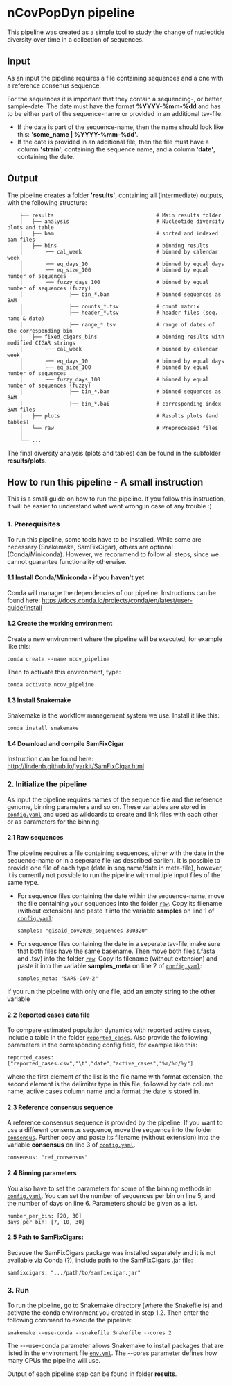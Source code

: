 # nCovPopDyn pipeline

This pipeline was created as a simple tool to study the change of nucleotide diversity over time in a collection of sequences.

## Input
As an input the pipeline requires a file containing sequences and a one with a reference consenus sequence.

For the sequences it is important that they contain a sequencing-, or better, sample-date. The date must have the format **%YYYY-%mm-%dd** 
and has to be either part of the sequence-name or provided in an additional tsv-file. 
- If the date is part of the sequence-name, then the name should look like this: **'some_name | %YYYY-%mm-%dd'**.   
- If the date is provided in an additional file, then the file must have a column **'strain'**, containing the sequence name, and a column **'date'**, containing the date. 

## Output
The pipeline creates a folder **'results'**, containing all (intermediate) outputs, with the following structure:
```
    ├── results                                 # Main results folder
    │   ├── analysis                            # Nucleotide diversity plots and table
    │   ├── bam                                 # sorted and indexed bam files
    │   ├── bins                                # binning results
    │       ├── cal_week                        # binned by calendar week 
    │       ├── eq_days_10                      # binned by equal days                       
    │       ├── eq_size_100                     # binned by equal number of sequences
    │       ├── fuzzy_days_100                  # binned by equal number of sequences (fuzzy)
    │               ├── bin_*.bam               # binned sequences as BAM 
    │               ├── counts_*.tsv            # count matrix                       
    │               ├── header_*.tsv            # header files (seq. name & date)
    |               ├── range_*.tsv             # range of dates of the corresponding bin
    |   ├── fixed_cigars_bins                   # binning results with modified CIGAR strings
    │       ├── cal_week                        # binned by calendar week 
    │       ├── eq_days_10                      # binned by equal days                       
    │       ├── eq_size_100                     # binned by equal number of sequences
    │       ├── fuzzy_days_100                  # binned by equal number of sequences (fuzzy)
    │               ├── bin_*.bam               # binned sequences as BAM 
    │               ├── bin_*.bai               # corresponding index BAM files
    │   ├── plots                               # Results plots (and tables)
    │   └── raw                                 # Preprocessed files
    │   
    └── ...
``` 
The final diversity analysis (plots and tables) can be found in the subfolder **results/plots**.


## How to run this pipeline - A small instruction

This is a small guide on how to run the pipeline. If you follow this instruction, it will be easier to understand what went wrong in case of any trouble :)

### 1. Prerequisites
To run this pipeline, some tools have to be installed. While some are necessary (Snakemake, SamFixCigar), others are optional (Conda/Miniconda).
However, we recommend to follow all steps, since we cannot guarantee functionality otherwise.

#### 1.1 Install Conda/Miniconda - if you haven't yet

Conda will manage the dependencies of our pipeline. Instructions can be found here: https://docs.conda.io/projects/conda/en/latest/user-guide/install


#### 1.2 Create the working environment

Create a new environment where the pipeline will be executed, for example like this:

```
conda create --name ncov_pipeline 
```

Then to activate this environment, type:

```
conda activate ncov_pipeline
```

#### 1.3 Install Snakemake

Snakemake is the workflow management system we use. Install it like this:

```
conda install snakemake
```

#### 1.4 Download and compile SamFixCigar

Instruction can be found here: http://lindenb.github.io/jvarkit/SamFixCigar.html

### 2. Initialize the pipeline

As input the pipeline requires names of the sequence file and the reference genome, binning parameters and so on. 
These variables are stored in [`config.yaml`](./config.yaml) and used as wildcards to create and link files with each other or as parameters for the binning. 

#### 2.1 Raw sequences
The pipeline requires a file containing sequences, either with the date in the sequence-name or in a seperate file (as described earlier). 
It is possible to provide one file of each type (date in seq.name/date in meta-file), however, it is currently not possible to run the pipeline with multiple input files of the same type. 

- For sequence files containing the date within the sequence-name, move the file containing your sequences into the folder [`raw`](./raw). 
Copy its filename (without extension) and paste it into the variable **samples** on line 1 of [`config.yaml`](./config.yaml):
  
  ```
  samples: "gisaid_cov2020_sequences-300320"
  ```

- For sequence files containing the date in a seperate tsv-file, make sure that both files have the same basename. 
Then move both files (.fasta and .tsv) into the folder [`raw`](./raw).
Copy its filename (without extension) and paste it into the variable **samples_meta** on line 2 of [`config.yaml`](./config.yaml): 
  
  ```
  samples_meta: "SARS-CoV-2"
  ```

If you run the pipeline with only one file, add an empty string to the other variable

#### 2.2 Reported cases data file

To compare estimated population dynamics with reported active cases, include a table in the folder [`reported_cases`](./reported_cases). Also provide the following parameters in the corresponding config field, for example like this:

  ```
  reported_cases: ["reported_cases.csv","\t","date","active_cases","%m/%d/%y"]
  ```
where the first element of the list is the file name with format extension, the second element is the delimiter type in this file, followed by date column name, active cases column name and a format the date is stored in. 

#### 2.3 Reference consensus sequence
A reference consensus sequence is provided by the pipeline.
If you want to use a different consensus sequence, move the sequence into the folder [`consensus`](./consensus). 
Further copy and paste its filename (without extension) into the variable **consensus** on line 3 of [`config.yaml`](./config.yaml).

  ```
  consensus: "ref_consensus"
  ```

#### 2.4 Binning parameters
You also have to set the parameters for some of the binning methods in [`config.yaml`](./config.yaml). 
You can set the number of sequences per bin on line 5, and the number of days on line 6.
Parameters should be given as a list.

```
number_per_bin: [20, 30]
days_per_bin: [7, 10, 30]
```

#### 2.5 Path to SamFixCigars:

Because the SamFixCigars package was installed separately and it is not available via Conda (?), include path to the SamFixCigars .jar file:

```
samfixcigars: ".../path/to/samfixcigar.jar"
```


### 3. Run

To run the pipeline, go to Snakemake directory (where the Snakefile is) and activate the conda environment you created in step 1.2. Then enter the following command to execute the pipeline:


```
snakemake --use-conda --snakefile Snakefile --cores 2
```

The ---use-conda parameter allows Snakemake to install packages that are listed in the environment file [`env.yml`](./env/env.yml). The --cores parameter defines how many CPUs the pipeline will use.

Output of each pipeline step can be found in folder **results**. 
